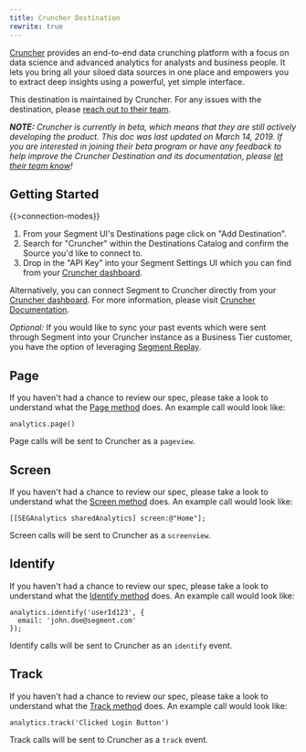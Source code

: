 ```yaml
---
title: Cruncher Destination
rewrite: true
---
```

[Cruncher](https://cruncherlabs.com/?utm_source=segmentio&utm_medium=docs&utm_campaign=partners) provides an end-to-end data crunching platform with a focus on data science and advanced analytics for analysts and business people. It lets you bring all your siloed data sources in one place and empowers you to extract deep insights using a powerful, yet simple interface.

This destination is maintained by Cruncher. For any issues with the destination, please [reach out to their team](mailto:support@cruncherlabs.com).

_**NOTE:** Cruncher is currently in beta, which means that they are still actively developing the product. This doc was last updated on March 14, 2019. If you are interested in joining their beta program or have any feedback to help improve the Cruncher Destination and its documentation, please [let  their team know](mailto:support@cruncherlabs.com)!_


## Getting Started

{{>connection-modes}}

1. From your Segment UI's Destinations page click on "Add Destination".
2. Search for "Cruncher" within the Destinations Catalog and confirm the Source you'd like to connect to.
3. Drop in the "API Key" into your Segment Settings UI which you can find from your [Cruncher dashboard](https://tower.cruncherlabs.com/connectors).

Alternatively, you can connect Segment to Cruncher directly from your [Cruncher dashboard](https://tower.cruncherlabs.com/connectors). For more information, please visit [Cruncher Documentation](https://docs.cruncherlabs.com/connectors/saas/segment).

_Optional:_ If you would like to sync your past events which were sent through Segment into your Cruncher instance as a Business Tier customer, you have the option of leveraging [Segment Replay](https://segment.com/docs/guides/destinations/what-are-my-data-export-options/#business-plan-customers).

## Page

If you haven't had a chance to review our spec, please take a look to understand what the [Page method](https://segment.com/docs/spec/page/) does. An example call would look like:

```
analytics.page()
```

Page calls will be sent to Cruncher as a `pageview`.


## Screen

If you haven't had a chance to review our spec, please take a look to understand what the [Screen method](https://segment.com/docs/spec/page/) does. An example call would look like:

```
[[SEGAnalytics sharedAnalytics] screen:@"Home"];
```

Screen calls will be sent to Cruncher as a `screenview`.


## Identify

If you haven't had a chance to review our spec, please take a look to understand what the [Identify method](https://segment.com/docs/spec/identify/) does. An example call would look like:

```
analytics.identify('userId123', {
  email: 'john.doe@segment.com'
});
```

Identify calls will be sent to Cruncher as an `identify` event.


## Track

If you haven't had a chance to review our spec, please take a look to understand what the [Track method](https://segment.com/docs/spec/track/) does. An example call would look like:

```
analytics.track('Clicked Login Button')
```

Track calls will be sent to Cruncher as a `track` event.
